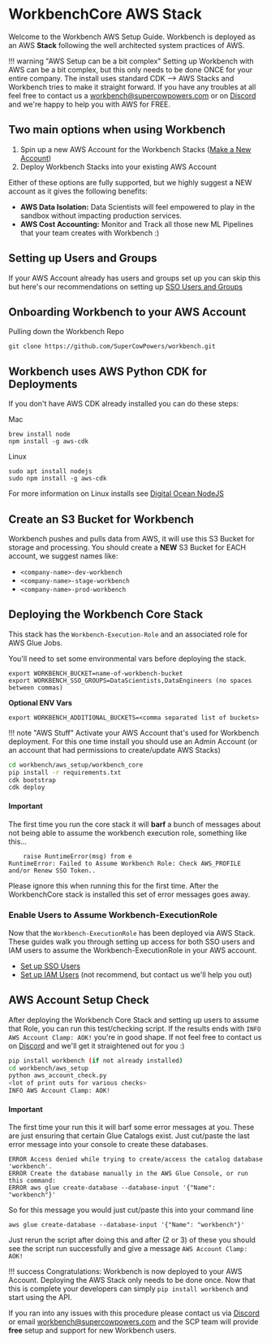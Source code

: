 # WorkbenchCore AWS Stack
Welcome to the Workbench AWS Setup Guide. Workbench is deployed as an AWS **Stack** following the well architected system practices of AWS. 

!!! warning "AWS Setup can be a bit complex"
    Setting up Workbench with AWS can be a bit complex, but this only needs to be done ONCE for your entire company. The install uses standard CDK --> AWS Stacks and Workbench tries to make it straight forward. If you have any troubles at all feel free to contact us a [workbench@supercowpowers.com](mailto:workbench@supercowpowers.com) or on [Discord](https://discord.gg/WHAJuz8sw8) and we're happy to help you with AWS for FREE.
    
## Two main options when using Workbench
1. Spin up a new AWS Account for the Workbench Stacks ([Make a New Account](aws_tips_and_tricks.md))
2. Deploy Workbench Stacks into your existing AWS Account

Either of these options are fully supported, but we highly suggest a NEW account as it gives the following benefits:

- **AWS Data Isolation:** Data Scientists will feel empowered to play in the sandbox without impacting production services.
- **AWS Cost Accounting:** Monitor and Track all those new ML Pipelines that your team creates with Workbench :)

## Setting up Users and Groups
If your AWS Account already has users and groups set up you can skip this but here's our recommendations on setting up [SSO Users and Groups](aws_tips_and_tricks.md)

## Onboarding Workbench to your AWS Account

Pulling down the Workbench Repo
  ```
  git clone https://github.com/SuperCowPowers/workbench.git
  ```

## Workbench uses AWS Python CDK for Deployments
If you don't have AWS CDK already installed you can do these steps:

Mac

  ```
  brew install node 
  npm install -g aws-cdk
  ```
Linux

  ```
  sudo apt install nodejs
  sudo npm install -g aws-cdk
  ```
For more information on Linux installs see [Digital Ocean NodeJS](https://www.digitalocean.com/community/tutorials/how-to-install-node-js-on-ubuntu-20-04)

## Create an S3 Bucket for Workbench
Workbench pushes and pulls data from AWS, it will use this S3 Bucket for storage and processing. You should create a **NEW** S3 Bucket for EACH account, we suggest names like:

-  `<company-name>-dev-workbench`
-  `<company-name>-stage-workbench`
-  `<company-name>-prod-workbench`

## Deploying the Workbench Core Stack
This stack has the `Workbench-Execution-Role` and an associated role for AWS Glue Jobs.

You'll need to set some environmental vars before deploying the stack.

```
export WORKBENCH_BUCKET=name-of-workbench-bucket
export WORKBENCH_SSO_GROUPS=DataScientists,DataEngineers (no spaces between commas)
```

**Optional ENV Vars**

```
export WORKBENCH_ADDITIONAL_BUCKETS=<comma separated list of buckets>
```


!!! note "AWS Stuff"
    Activate your AWS Account that's used for Workbench deployment. For this one time install you should use an Admin Account (or an account that had permissions to create/update AWS Stacks)

  ```bash
  cd workbench/aws_setup/workbench_core
  pip install -r requirements.txt
  cdk bootstrap
  cdk deploy
  ```
  
#### Important
The first time you run the core stack it will **barf** a bunch of messages about not being able to assume the workbench execution role, something like this...

```
    raise RuntimeError(msg) from e
RuntimeError: Failed to Assume Workbench Role: Check AWS_PROFILE and/or Renew SSO Token..
```
Please ignore this when running this for the first time. After the WorkbenchCore stack is installed this set of error messages goes away.
  
### Enable Users to Assume Workbench-ExecutionRole
Now that the `Workbench-ExecutionRole` has been deployed via AWS Stack. These guides walk you through setting up access for both SSO users and IAM users to assume the Workbench-ExecutionRole in your AWS account.

- [Set up SSO Users](sso_assume_role.md)
- [Set up IAM Users](iam_assume_role.md) (not recommend, but contact us we'll help you out)


## AWS Account Setup Check
After deploying the Workbench Core Stack and setting up users to assume that Role, you can run this test/checking script. If the results ends with `INFO AWS Account Clamp: AOK!` you're in good shape. If not feel free to contact us on [Discord](https://discord.gg/WHAJuz8sw8) and we'll get it straightened out for you :)

```bash
pip install workbench (if not already installed)
cd workbench/aws_setup
python aws_account_check.py
<lot of print outs for various checks>
INFO AWS Account Clamp: AOK!
```

#### Important
The first time your run this it will barf some error messages at you. These are just ensuring that certain Glue Catalogs exist. Just cut/paste the last error message into your console to create these databases.

```
ERROR Access denied while trying to create/access the catalog database 'workbench'.
ERROR Create the database manually in the AWS Glue Console, or run this command:
ERROR aws glue create-database --database-input '{"Name": "workbench"}'
```
So for this message you would just cut/paste this into your command line

```
aws glue create-database --database-input '{"Name": "workbench"}'
```
Just rerun the script after doing this and after (2 or 3) of these you should see the script run successfully and give a message `AWS Account Clamp: AOK!`

!!! success
    Congratulations: Workbench is now deployed to your AWS Account. Deploying the AWS Stack only needs to be done once. Now that this is complete your developers can simply `pip install workbench` and start using the API.
    
If you ran into any issues with this procedure please contact us via [Discord](https://discord.gg/WHAJuz8sw8) or email [workbench@supercowpowers.com](mailto:workbench@supercowpowers.com) and the SCP team will provide **free** setup and support for new Workbench users.
